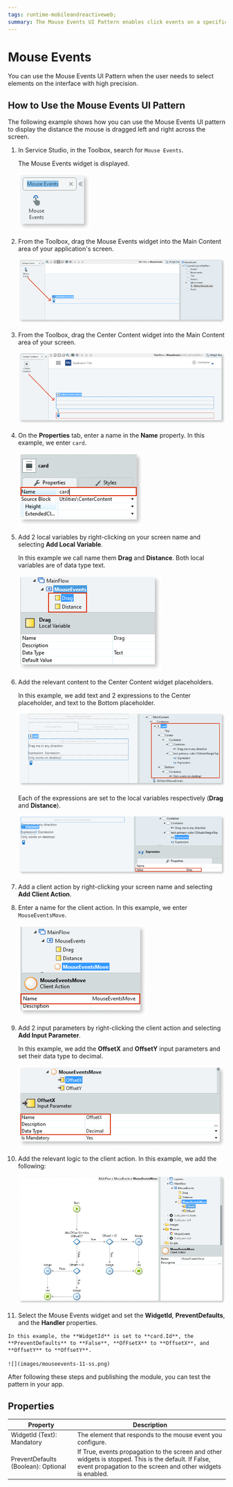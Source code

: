 ```yaml
---
tags: runtime-mobileandreactiveweb;  
summary: The Mouse Events UI Pattern enables click events on a specific widget or pattern.
---
```


# Mouse Events

You can use the Mouse Events UI Pattern when the user needs to select elements on the interface with high precision.

## How to Use the Mouse Events UI Pattern

The following example shows how you can use the Mouse Events UI pattern to display the distance the mouse is dragged left and right across the screen.

1. In Service Studio, in the Toolbox, search for `Mouse Events`.

    The Mouse Events widget is displayed.

    ![](images/mouseevents-1-ss.png)

1. From the Toolbox, drag the Mouse Events widget into the Main Content area of your application's screen.

    ![](images/mouseevents-2-ss.png)

1. From the Toolbox, drag the Center Content widget into the Main Content area of your screen.
 
    ![](images/mouseevents-3-ss.png)

1. On the **Properties** tab, enter a name in the **Name** property. In this example, we enter `card`.

    ![](images/mouseevents-4-ss.png)

1. Add 2 local variables by right-clicking on your screen name and selecting **Add Local Variable**.

    In this example we call name them **Drag** and **Distance**. Both local variables are of data type text.

    ![](images/mouseevents-5-ss.png)

1. Add the relevant content to the Center Content widget placeholders. 

   In this example, we add text and 2 expressions to the Center placeholder, and text to the Bottom placeholder. 

   ![](images/mouseevents-6-ss.png)

   Each of the expressions are set to the local variables respectively (**Drag** and **Distance**). 

   ![](images/mouseevents-7-ss.png)

1. Add a client action by right-clicking your screen name and selecting **Add Client Action**. 

1. Enter a name for the client action. In this example, we enter `MouseEventsMove`.

   ![](images/mouseevents-8-ss.png)

1. Add 2 input parameters by right-clicking the client action and selecting **Add Input Parameter**.

    In this example, we add the **OffsetX** and **OffsetY** input parameters and set their data type to decimal.

    ![](images/mouseevents-9-ss.png)

1. Add the relevant logic to the client action. In this example, we add the following:

    ![](images/mouseevents-10-ss.png)

  1. Select the Mouse Events widget and set the **WidgetId**, **PreventDefaults**, and the **Handler** properties. 

    In this example, the **WidgetId** is set to **card.Id**, the **PreventDefaults** to **False**, **OfFsetX** to **OffsetX**, and **OffsetY** to **OffsetY**.

    ![](images/mouseevents-11-ss.png)

After following these steps and publishing the module, you can test the pattern in your app.

## Properties

|**Property** |  **Description** |
|---|---| 
| WidgetId (Text): Mandatory  |  The element that responds to the mouse event you configure.|
| PreventDefaults (Boolean): Optional | If True, events propagation to the screen and other widgets is stopped. This is the default. If False, event propagation to the screen and other widgets is enabled.  |
